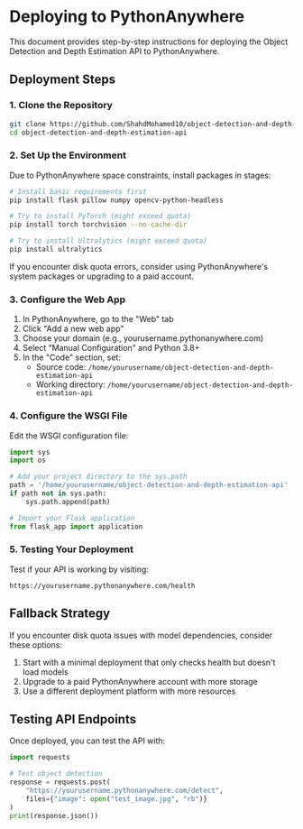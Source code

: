 # Deploying to PythonAnywhere

This document provides step-by-step instructions for deploying the Object Detection and Depth Estimation API to PythonAnywhere.

## Deployment Steps

### 1. Clone the Repository

```bash
git clone https://github.com/ShahdMohamed10/object-detection-and-depth-estimation-api.git
cd object-detection-and-depth-estimation-api
```

### 2. Set Up the Environment

Due to PythonAnywhere space constraints, install packages in stages:

```bash
# Install basic requirements first
pip install flask pillow numpy opencv-python-headless

# Try to install PyTorch (might exceed quota)
pip install torch torchvision --no-cache-dir

# Try to install Ultralytics (might exceed quota)
pip install ultralytics
```

If you encounter disk quota errors, consider using PythonAnywhere's system packages or upgrading to a paid account.

### 3. Configure the Web App

1. In PythonAnywhere, go to the "Web" tab
2. Click "Add a new web app"
3. Choose your domain (e.g., yourusername.pythonanywhere.com)
4. Select "Manual Configuration" and Python 3.8+
5. In the "Code" section, set:
   - Source code: `/home/yourusername/object-detection-and-depth-estimation-api`
   - Working directory: `/home/yourusername/object-detection-and-depth-estimation-api`

### 4. Configure the WSGI File

Edit the WSGI configuration file:

```python
import sys
import os

# Add your project directory to the sys.path
path = '/home/yourusername/object-detection-and-depth-estimation-api'
if path not in sys.path:
    sys.path.append(path)

# Import your Flask application
from flask_app import application
```

### 5. Testing Your Deployment

Test if your API is working by visiting:

```
https://yourusername.pythonanywhere.com/health
```

## Fallback Strategy

If you encounter disk quota issues with model dependencies, consider these options:

1. Start with a minimal deployment that only checks health but doesn't load models
2. Upgrade to a paid PythonAnywhere account with more storage
3. Use a different deployment platform with more resources

## Testing API Endpoints

Once deployed, you can test the API with:

```python
import requests

# Test object detection
response = requests.post(
    "https://yourusername.pythonanywhere.com/detect",
    files={"image": open("test_image.jpg", "rb")}
)
print(response.json())
``` 